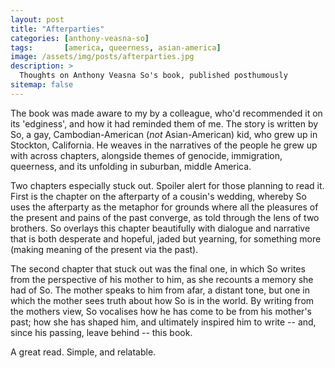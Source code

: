 ```yaml
---
layout: post
title: "Afterparties"
categories: [anthony-veasna-so]
tags:       [america, queerness, asian-america]
image: /assets/img/posts/afterparties.jpg
description: >
  Thoughts on Anthony Veasna So's book, published posthumously
sitemap: false
---
```


The book was made aware to my by a colleague, who'd recommended it on its 'edginess', and how it had reminded them of me. The story is written by So, a gay, Cambodian-American (<i>not</i> Asian-American) kid, who grew up in Stockton, California. He weaves in the narratives of the people he grew up with across chapters, alongside themes of genocide, immigration, queerness, and its unfolding in suburban, middle America. 

Two chapters especially stuck out. Spoiler alert for those planning to read it. First is the chapter on the afterparty of a cousin's wedding, whereby So uses the afterparty as the metaphor for grounds where all the pleasures of the present and pains of the past converge, as told through the lens of two brothers. So overlays this chapter beautifully with dialogue and narrative that is both desperate and hopeful, jaded but yearning, for something more (making meaning of the present via the past).

The second chapter that stuck out was the final one, in which So writes from the perspective of his mother to him, as she recounts a memory she had of So. The mother speaks to him from afar, a distant tone, but one in which the mother sees truth about how So is in the world. By writing from the mothers view, So vocalises how he has come to be from his mother's past; how she has shaped him, and ultimately inspired him to write -- and, since his passing, leave behind -- this book. 

A great read. Simple, and relatable. 